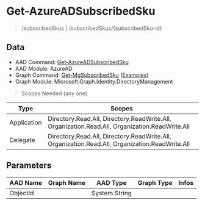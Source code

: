 # Get-AzureADSubscribedSku

> /subscribedSkus | /subscribedSkus/{subscribedSku-id}

## Data

+ AAD Command: [Get-AzureADSubscribedSku](https://docs.microsoft.com/en-us/powershell/module/AzureAD/Get-AzureADSubscribedSku)
+ AAD Module: AzureAD
+ Graph Command: [Get-MgSubscribedSku](https://docs.microsoft.com/en-us/powershell/module/Microsoft.Graph.Identity.DirectoryManagement/Get-MgSubscribedSku) ([Examples](https://github.com/orgs/msgraph/discussions?discussions_q=Get-MgSubscribedSku))
+ Graph Module: Microsoft.Graph.Identity.DirectoryManagement

> Scopes Needed (any one)

|Type|Scopes|
|---|---|
|Application|Directory.Read.All, Directory.ReadWrite.All, Organization.Read.All, Organization.ReadWrite.All|
|Delegate|Directory.Read.All, Directory.ReadWrite.All, Organization.Read.All, Organization.ReadWrite.All|

## Parameters

|AAD Name|Graph Name|AAD Type|Graph Type|Infos|
|---|---|---|---|---|
|ObjectId||System.String|||


